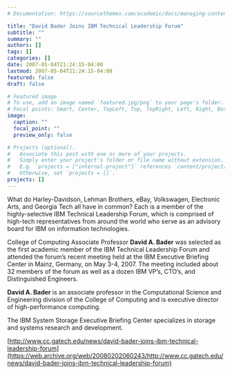 ```yaml
---
# Documentation: https://sourcethemes.com/academic/docs/managing-content/

title: "David Bader Joins IBM Technical Leadership Forum"
subtitle: ""
summary: ""
authors: []
tags: []
categories: []
date: 2007-05-04T21:24:15-04:00
lastmod: 2007-05-04T21:24:15-04:00
featured: false
draft: false

# Featured image
# To use, add an image named `featured.jpg/png` to your page's folder.
# Focal points: Smart, Center, TopLeft, Top, TopRight, Left, Right, BottomLeft, Bottom, BottomRight.
image:
  caption: ""
  focal_point: ""
  preview_only: false

# Projects (optional).
#   Associate this post with one or more of your projects.
#   Simply enter your project's folder or file name without extension.
#   E.g. `projects = ["internal-project"]` references `content/project/deep-learning/index.md`.
#   Otherwise, set `projects = []`.
projects: []
---
```


What do Harley-Davidson, Lehman Brothers, eBay, Volkswagen, Electronic Arts, and Georgia Tech all have in common?  Each is a member of the highly-selective IBM Technical Leadership Forum, which is comprised of high-tech representatives from around the world who serve as an advisory board for IBM on information technologies.

College of Computing Associate Professor **David A. Bader** was selected as the first academic member of the IBM Technical Leadership Forum and attended the forum’s recent meeting held at the IBM Executive Briefing Center in Mainz, Germany, on May 3-4, 2007. The meeting included about 32 members of the forum as well as a dozen IBM VP’s, CTO’s, and Distinguished Engineers.

**David A. Bader** is an associate professor in the Computational Science and Engineering division of the College of Computing and is executive director of high-performance computing.

The IBM System Storage Executive Briefing Center specializes in storage and systems research and development.

[http://www.cc.gatech.edu/news/david-bader-joins-ibm-technical-leadership-forum](https://web.archive.org/web/20080202060243/http://www.cc.gatech.edu/news/david-bader-joins-ibm-technical-leadership-forum)
